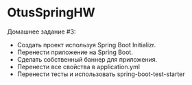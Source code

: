 ﻿# OtusSpringHW 

Домашнее задание #3:
- Создать проект используя Spring Boot Initializr.
- Перенести приложение на Spring Boot.
- Сделать собственный баннер для приложения.
- Перенести все свойства в application.yml
- Перенести тесты и использовать spring-boot-test-starter